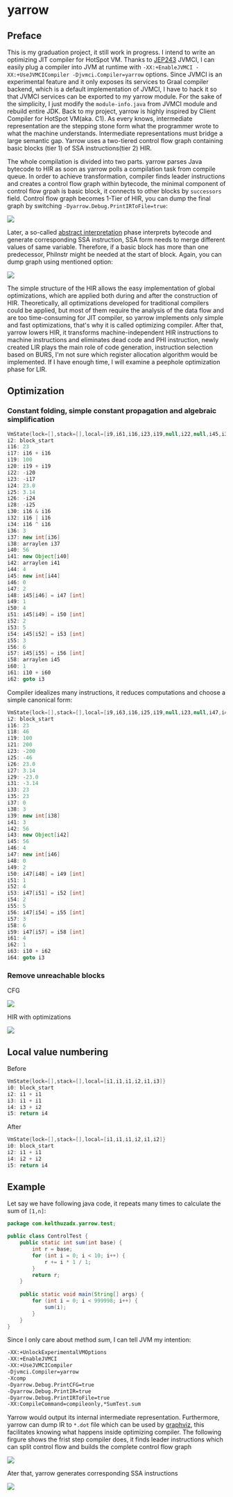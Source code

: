 # yarrow 

## Preface
This is my graduation project, it still work in progress. I intend to write an optimizing JIT compiler for HotSpot VM. 
Thanks to [JEP243](http://openjdk.java.net/jeps/243) JVMCI, I can easily plug a compiler into
JVM at runtime with `-XX:+EnableJVMCI -XX:+UseJVMCICompiler -Djvmci.Compiler=yarrow` options.
Since JVMCI is an experimental feature and it only exposes its services to Graal compiler backend, 
which is a default implementation of JVMCI, I have to hack it so that JVMCI services can be exported 
to my yarrow module. For the sake of the simplicity, I just modify the `module-info.java` from JVMCI 
module and rebuild entire JDK. Back to my project, yarrow is highly inspired by Client Compiler for 
HotSpot VM(aka. C1). As every knows, intermediate representation are the stepping stone form what the
programmer wrote to what the machine understands. Intermediate representations must bridge a large semantic
gap. Yarrow uses a two-tiered control flow graph containing basic blocks (tier 1) of SSA
instructions(tier 2) HIR.

The whole compilation is divided into two parts. yarrow parses Java bytecode to HIR as soon as yarrow
polls a compilation task from compile queue. In order to achieve transformation, compiler finds leader
instructions and creates a control flow graph within bytecode, the minimal component of control flow grpah
is basic block, it connects to other blocks by `successors` field. Control flow graph becomes 1-Tier of HIR, you can dump the final graph by switching `-Dyarrow.Debug.PrintIRToFile=true`:

![](doc/ControlTest_yarrow_complex_phase0.png)

Later, a so-called [abstract interpretation](https://en.wikipedia.org/wiki/Abstract_interpretation) phase
interprets bytecode and generate corresponding SSA instruction, SSA form needs to merge different 
values of same variable. Therefore, if a basic block has more than one predecessor, PhiInstr might
be needed at the start of block. Again, you can dump graph using mentioned option:

![](doc/ControlTest_yarrow_complex_phase1.png)

The simple structure of the HIR allows the easy implementation of global optimizations, which are applied
both during and after the construction of HIR. Theoretically, all optimizations developed for traditional
compilers could be applied, but most of them require the analysis of the data flow and are too time-consuming for 
JIT compiler, so yarrow implements only simple and fast optimizations, that's why it is called optimizing
compiler. After that, yarrow lowers HIR, it transforms machine-independent HIR instructions
to machine instructions and eliminates dead code and PHI instruction, newly created LIR plays the main 
role of code generation, instruction selection based on BURS, I'm not sure which register allocation
algorithm would be implemented. If I have enough time, I will examine a peephole optimization phase
for LIR.

## Optimization
###  Constant folding, simple constant propagation and algebraic simplification
```java
VmState{lock=[],stack=[],local=[i9,i61,i16,i23,i19,null,i22,null,i45,i38,i41,i42,i58]}
i2: block_start
i16: 23
i17: i16 + i16
i19: 100
i20: i19 + i19
i22: -i20
i23: -i17
i24: 23.0
i25: 3.14
i26: -i24
i28: -i25
i30: i16 & i16
i32: i16 | i16
i34: i16 ^ i16
i36: 3
i37: new int[i36]
i38: arraylen i37
i40: 56
i41: new Object[i40]
i42: arraylen i41
i44: 4
i45: new int[i44]
i46: 0
i47: 2
i48: i45[i46] = i47 [int]
i49: 1
i50: 4
i51: i45[i49] = i50 [int]
i52: 2
i53: 5
i54: i45[i52] = i53 [int]
i55: 3
i56: 6
i57: i45[i55] = i56 [int]
i58: arraylen i45
i60: 1
i61: i10 + i60
i62: goto i3
```
Compiler idealizes many instructions, it reduces computations and choose a simple canonical form:
```java
VmState{lock=[],stack=[],local=[i9,i63,i16,i25,i19,null,i23,null,i47,i41,i43,i45,i61]}
i2: block_start
i16: 23
i18: 46
i19: 100
i21: 200
i23: -200
i25: -46
i26: 23.0
i27: 3.14
i29: -23.0
i31: -3.14
i33: 23
i35: 23
i37: 0
i38: 3
i39: new int[i38]
i41: 3
i42: 56
i43: new Object[i42]
i45: 56
i46: 4
i47: new int[i46]
i48: 0
i49: 2
i50: i47[i48] = i49 [int]
i51: 1
i52: 4
i53: i47[i51] = i52 [int]
i54: 2
i55: 5
i56: i47[i54] = i55 [int]
i57: 3
i58: 6
i59: i47[i57] = i58 [int]
i61: 4
i62: 1
i63: i10 + i62
i64: goto i3
```
###  Remove unreachable blocks
CFG

![](doc/IdealTest_main_phase0.png)

HIR with optimizations

![](doc/IdealTest_main_phase1.png)

## Local value numbering
Before
```java
VmState{lock=[],stack=[],local=[i1,i1,i1,i2,i1,i3]}
i0: block_start
i2: i1 + i1
i3: i1 + i1
i4: i3 + i2
i5: return i4
```
After
```java
VmState{lock=[],stack=[],local=[i1,i1,i1,i2,i1,i2]}
i0: block_start
i2: i1 + i1
i4: i2 + i2
i5: return i4
```

## Example
Let say we have following java code, it repeats many times to calculate the sum of `[1,n]`:
```java
package com.kelthuzadx.yarrow.test;

public class ControlTest {
    public static int sum(int base) {
        int r = base;
        for (int i = 0; i < 10; i++) {
            r += i * 1 / 1;
        }
        return r;
    }
    
    public static void main(String[] args) {
        for (int i = 0; i < 999998; i++) {
            sum(i);
        }
    }
}
```
Since I only care about method *sum*, I can tell JVM my intention:
```bash
-XX:+UnlockExperimentalVMOptions
-XX:+EnableJVMCI
-XX:+UseJVMCICompiler
-Djvmci.Compiler=yarrow
-Xcomp
-Dyarrow.Debug.PrintCFG=true
-Dyarrow.Debug.PrintIR=true
-Dyarrow.Debug.PrintIRToFile=true
-XX:CompileCommand=compileonly,*SumTest.sum
```
Yarrow would output its internal intermediate representation. Furthermore, yarrow can
dump IR to `*.dot` file which can be used by [graphviz](http://www.graphviz.org/), this 
facilitates knowing what happens inside optimizing compiler.
The following firgure shows the frist step compiler does, it finds leader instructions which 
can split control flow and builds the complete control flow graph

![](doc/SumTest_sum_phase1.png)

Ater that, yarrow generates corresponding SSA instructions

![](doc/SumTest_sum_phase2.png)
